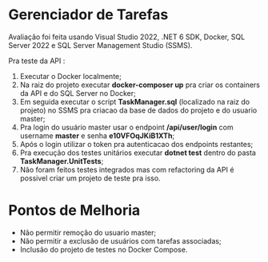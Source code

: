 # Gerenciador de Tarefas

 Avaliação foi feita usando Visual Studio 2022, .NET 6 SDK, Docker, SQL Server 2022 e SQL Server Management Studio (SSMS).

 Pra teste da API :

1. Executar o Docker localmente;
1. Na raiz do projeto executar <b>docker-composer up</b> pra criar os containers da API e do SQL Server no Docker;
2. Em seguida executar o script <b>TaskManager.sql</b> (localizado na raiz do projeto) no SSMS pra criacao da base de dados do projeto e do usuario master;
3. Pra login do usuário master usar o endpoint <b>/api/user/login</b> com username <b>master</b> e senha <b>e10VFOqJKiB1XTh</b>;
4. Após o login utilizar o token pra autenticacao dos endpoints restantes;
5. Pra execução dos testes unitários executar <b>dotnet test</b> dentro do pasta <b>TaskManager.UnitTests</b>;
6. Não foram feitos testes integrados mas com refactoring da API é possivel criar um projeto de teste pra isso.

# Pontos de Melhoria

- Não permitir remoção do usuario master;
- Não permitir a exclusão de usuários com tarefas associadas;
- Inclusão do projeto de testes no Docker Compose.
 
